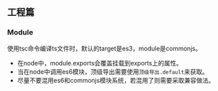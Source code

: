 ## 工程篇

### Module
使用tsc命令编译ts文件时，默认的target是es3，module是commonjs。

- 在node中，module.exports会覆盖挂载到exports上的属性。
- 当在node中调用es6模块，顶级导出需要使用`顶级导出.default`来获取。
- 尽量不要混用es6和commonjs模块系统，若混用了则需要采取兼容做法。
